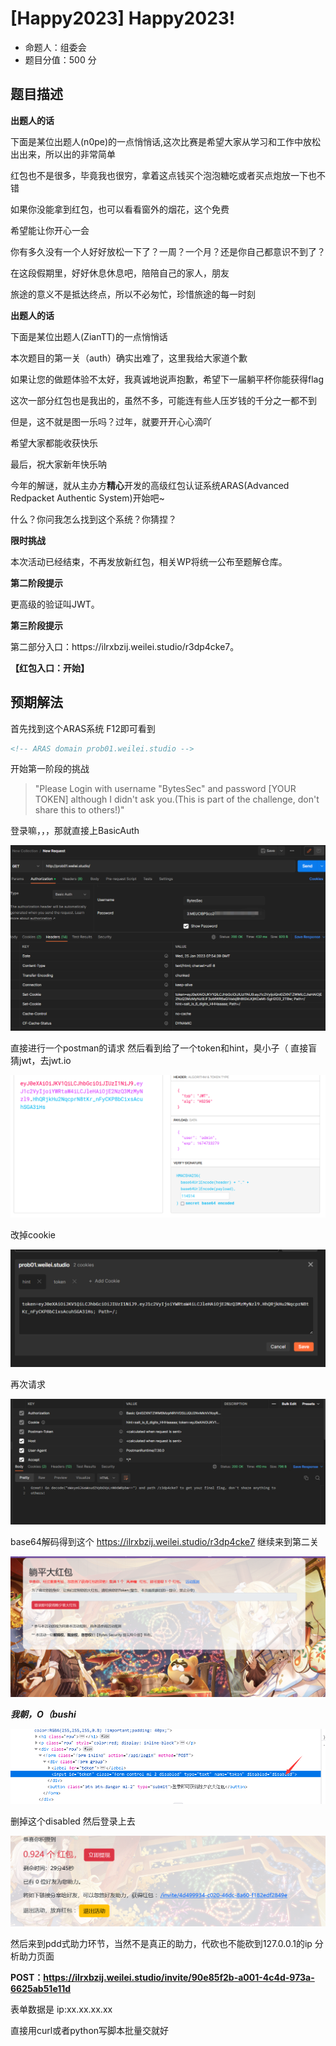 # [Happy2023] Happy2023!

- 命题人：组委会
- 题目分值：500 分

## 题目描述

<div class="well">
<strong>出题人的话</strong>
<br>
<p>下面是某位出题人(n0pe)的一点悄悄话,这次比赛是希望大家从学习和工作中放松出出来，所以出的非常简单</p>
<p>红包也不是很多，毕竟我也很穷，拿着这点钱买个泡泡糖吃或者买点炮放一下也不错</p>
<p>如果你没能拿到红包，也可以看看窗外的烟花，这个免费</p>
<p>希望能让你开心一会</p>
<p>你有多久没有一个人好好放松一下了？一周？一个月？还是你自己都意识不到了？</p>
<p>在这段假期里，好好休息休息吧，陪陪自己的家人，朋友</p>
<p>旅途的意义不是抵达终点，所以不必匆忙，珍惜旅途的每一时刻</p>
</div>
<div class="well">
<strong>出题人的话</strong>
<br>
<p>下面是某位出题人(ZianTT)的一点悄悄话</p>
<p>本次题目的第一关（auth）确实出难了，这里我给大家道个歉</p>
<p>如果让您的做题体验不太好，我真诚地说声抱歉，希望下一届躺平杯你能获得flag</p>
<p>这次一部分红包也是我出的，虽然不多，可能连有些人压岁钱的千分之一都不到</p>
<p>但是，这不就是图一乐吗？过年，就要开开心心滴吖</p>
<p>希望大家都能收获快乐</o>
<p>最后，祝大家新年快乐呐</p>
</div>
<p>今年的解谜，就从主办方<strong>精心</strong>开发的高级红包认证系统ARAS(Advanced Redpacket Authentic System)开始吧~</p>
<p>什么？你问我怎么找到这个系统？你猜捏？</p>
<!-- ARAS domain prob01.weilei.studio -->
<div class="well">
<strong>限时挑战</strong>
<br>
<p>本次活动已经结束，不再发放新红包，相关WP将统一公布至题解仓库。</p>
</div>
<div class="well">
<strong>第二阶段提示</strong>
<br>
<p>更高级的验证叫JWT。</p>
</div>
<div class="well">
<strong>第三阶段提示</strong>
<br>
<p>第二部分入口：https://ilrxbzij.weilei.studio/r3dp4cke7。</p>
</div>

**【红包入口：开始】**

## 预期解法

首先找到这个ARAS系统 F12即可看到

```html
<!-- ARAS domain prob01.weilei.studio -->
```

开始第一阶段的挑战

>"Please Login with username "BytesSec" and password [YOUR TOKEN] although I didn't ask you.(This is part of the challenge, don't share this to others!)"


登录嘛，，，那就直接上BasicAuth

![1674633375488](assets/1674633375488.png)

直接进行一个postman的请求
然后看到给了一个token和hint，臭小子（
直接盲猜jwt，去jwt.io

![1674633823163](assets/1674633823163.png)

改掉cookie

![1674633962641](assets/1674633962641.png)

再次请求

![1674633983485](assets/1674633983485.png)

base64解码得到这个  https://ilrxbzij.weilei.studio/r3dp4cke7
继续来到第二关

![1674634034988](assets/1674634034988.png)

***我朝，O（bushi***

![1674634063899](assets/1674634063899.png)

删掉这个disabled
然后登录上去

![1674634100368](assets/1674634100368.png)

然后来到pdd式助力环节，当然不是真正的助力，代砍也不能砍到127.0.0.1的ip
分析助力页面

**POST：https://ilrxbzij.weilei.studio/invite/90e85f2b-a001-4c4d-973a-6625ab51e11d**

表单数据是 ip:xx.xx.xx.xx

直接用curl或者python写脚本批量交就好
